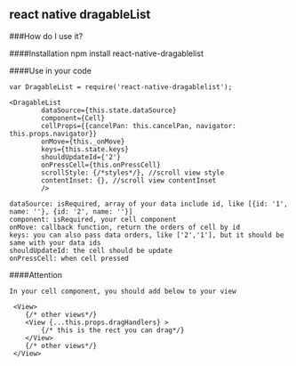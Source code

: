 ## react native dragableList

###How do I use it?
    
####Installation
    npm install react-native-dragablelist
   
####Use in your code

    var DragableList = require('react-native-dragablelist');

    <DragableList
            dataSource={this.state.dataSource}
            component={Cell}
            cellProps={{cancelPan: this.cancelPan, navigator: this.props.navigator}}
            onMove={this._onMove}
            keys={this.state.keys}
            shouldUpdateId={'2'}
            onPressCell={this.onPressCell}
            scrollStyle: {/*styles*/}, //scroll view style
            contentInset: {}, //scroll view contentInset
            />
            
    dataSource: isRequired, array of your data include id, like [{id: '1', name: ''}, {id: '2', name: ''}]
    component: isRequired, your cell component
    onMove: callback function, return the orders of cell by id
    keys: you can also pass data orders, like ['2','1'], but it should be same with your data ids
    shouldUpdateId: the cell should be update
    onPressCell: when cell pressed

####Attention 
    
    In your cell component, you should add below to your view 
     
     <View>
        {/* other views*/}
        <View {...this.props.dragHandlers} >
            {/* this is the rect you can drag*/}
        </View>
        {/* other views*/}
     </View>
            

